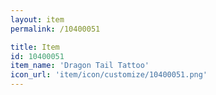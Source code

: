 ```yaml
---
layout: item
permalink: /10400051

title: Item
id: 10400051
item_name: 'Dragon Tail Tattoo'
icon_url: 'item/icon/customize/10400051.png'
---
```

